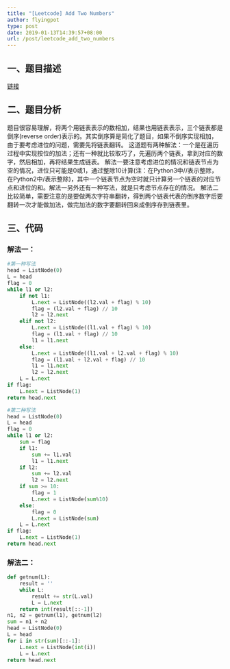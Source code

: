 ```yaml
---
title: "[Leetcode] Add Two Numbers"
author: flyingpot
type: post
date: 2019-01-13T14:39:57+08:00
url: /post/leetcode_add_two_numbers
---
```

## 一、题目描述

[链接][1]

## 二、题目分析

题目很容易理解，将两个用链表表示的数相加，结果也用链表表示，三个链表都是倒序(reverse order)表示的。其实倒序算是简化了题目，如果不倒序实现相加，由于要考虑进位的问题，需要先将链表翻转。
这道题有两种解法：一个是在遍历过程中实现按位的加法；还有一种就比较取巧了，先遍历两个链表，拿到对应的数字，然后相加，再将结果生成链表。
解法一要注意考虑进位的情况和链表节点为空的情况，进位只可能是0或1，通过整除10计算(注：在Python3中//表示整除，在Python2中/表示整除)，其中一个链表节点为空时就只计算另一个链表的对应节点和进位的和。解法一另外还有一种写法，就是只考虑节点存在的情况。
解法二比较简单，需要注意的是要做两次字符串翻转，得到两个链表代表的倒序数字后要翻转一次才能做加法，做完加法的数字要翻转回来成倒序存到链表里。

## 三、代码

### 解法一：

```python
#第一种写法
head = ListNode(0)
L = head
flag = 0
while l1 or l2:
    if not l1:
        L.next = ListNode((l2.val + flag) % 10)
        flag = (l2.val + flag) // 10
        l2 = l2.next
    elif not l2:
        L.next = ListNode((l1.val + flag) % 10)
        flag = (l1.val + flag) // 10
        l1 = l1.next
    else:
        L.next = ListNode((l1.val + l2.val + flag) % 10)
        flag = (l1.val + l2.val + flag) // 10
        l1 = l1.next
        l2 = l2.next
    L = L.next
if flag:
    L.next = ListNode(1)
return head.next

#第二种写法
head = ListNode(0)
L = head
flag = 0
while l1 or l2:
    sum = flag
    if l1:
        sum += l1.val
        l1 = l1.next
    if l2:
        sum += l2.val
        l2 = l2.next
    if sum >= 10:
        flag = 1
        L.next = ListNode(sum%10)
    else:
        flag = 0
        L.next = ListNode(sum)
    L = L.next
if flag:
    L.next = ListNode(1)
return head.next
```

### 解法二：

```python
def getnum(L):
    result = ''
    while L:
        result += str(L.val)
        L = L.next
    return int(result[::-1])
n1, n2 = getnum(l1), getnum(l2)
sum = n1 + n2
head = ListNode(0)
L = head
for i in str(sum)[::-1]:
    L.next = ListNode(int(i))
    L = L.next
return head.next
```


[1]:	https://leetcode.com/problems/add-two-numbers/